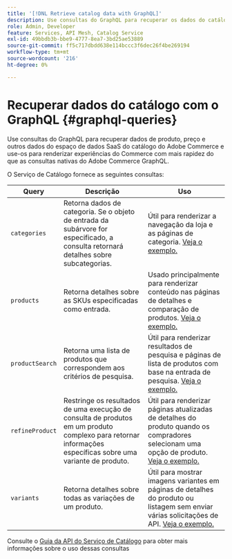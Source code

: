 ```yaml
---
title: '[!DNL Retrieve catalog data with GraphQL]'
description: Use consultas do GraphQL para recuperar os dados do catálogo e potencializar as experiências do Commerce.
role: Admin, Developer
feature: Services, API Mesh, Catalog Service
exl-id: 49bbdb3b-bbe9-4777-8ea7-3bd25ae53889
source-git-commit: ff5c717dbdd638e114bccc3f6dec26f4be269194
workflow-type: tm+mt
source-wordcount: '216'
ht-degree: 0%

---
```


# Recuperar dados do catálogo com o GraphQL {#graphql-queries}

Use consultas do GraphQL para recuperar dados de produto, preço e outros dados do espaço de dados SaaS do catálogo do Adobe Commerce e use-os para renderizar experiências do Commerce com mais rapidez do que as consultas nativas do Adobe Commerce GraphQL.

O Serviço de Catálogo fornece as seguintes consultas:

| Query | Descrição | Uso |
|-------|-------------|-------|
| `categories` | Retorna dados de categoria. Se o objeto de entrada da subárvore for especificado, a consulta retornará detalhes sobre subcategorias. | Útil para renderizar a navegação da loja e as páginas de categoria. [Veja o exemplo.](https://developer.adobe.com/commerce/webapi/graphql/schema/catalog-service/queries/categories/) |
| `products` | Retorna detalhes sobre as SKUs especificadas como entrada. | Usado principalmente para renderizar conteúdo nas páginas de detalhes e comparação de produtos. [Veja o exemplo.](https://developer.adobe.com/commerce/webapi/graphql/schema/catalog-service/queries/categories/) |
| `productSearch` | Retorna uma lista de produtos que correspondem aos critérios de pesquisa. | Útil para renderizar resultados de pesquisa e páginas de lista de produtos com base na entrada de pesquisa. [Veja o exemplo.](https://developer.adobe.com/commerce/webapi/graphql/schema/catalog-service/queries/products/) |
| `refineProduct` | Restringe os resultados de uma execução de consulta de produtos em um produto complexo para retornar informações específicas sobre uma variante de produto. | Útil para renderizar páginas atualizadas de detalhes do produto quando os compradores selecionam uma opção de produto. [Veja o exemplo.](https://developer.adobe.com/commerce/webapi/graphql/schema/catalog-service/queries/refine-product/) |
| `variants` | Retorna detalhes sobre todas as variações de um produto. | Útil para mostrar imagens variantes em páginas de detalhes do produto ou listagem sem enviar várias solicitações de API. [Veja o exemplo.](https://developer.adobe.com/commerce/webapi/graphql/schema/catalog-service/queries/product-variants/) |

Consulte o [Guia da API do Serviço de Catálogo](https://developer.adobe.com/commerce/webapi/graphql/schema/catalog-service/) para obter mais informações sobre o uso dessas consultas

